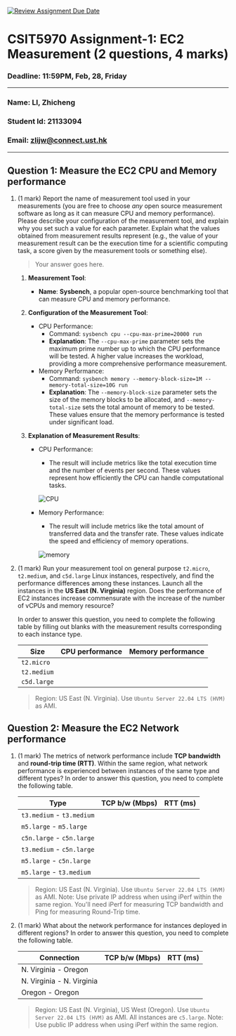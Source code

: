 [![Review Assignment Due Date](https://classroom.github.com/assets/deadline-readme-button-22041afd0340ce965d47ae6ef1cefeee28c7c493a6346c4f15d667ab976d596c.svg)](https://classroom.github.com/a/IAASVEAZ)
# CSIT5970 Assignment-1: EC2 Measurement (2 questions, 4 marks)

### Deadline: 11:59PM, Feb, 28, Friday

---

### Name: LI, Zhicheng
### Student Id: 21133094
### Email: zlijw@connect.ust.hk

---

## Question 1: Measure the EC2 CPU and Memory performance

1. (1 mark) Report the name of measurement tool used in your measurements (you are free to choose *any* open source measurement software as long as it can measure CPU and memory performance). Please describe your configuration of the measurement tool, and explain why you set such a value for each parameter. Explain what the values obtained from measurement results represent (e.g., the value of your measurement result can be the execution time for a scientific computing task, a score given by the measurement tools or something else).

    > Your answer goes here.
    1. **Measurement Tool**:
    
       - **Name**: **Sysbench**, a popular open-source benchmarking tool that can measure CPU and memory performance.
    
    2. **Configuration of the Measurement Tool**:
    
       - CPU Performance:
         - Command: `sysbench cpu --cpu-max-prime=20000 run`
         - **Explanation**: The `--cpu-max-prime` parameter sets the maximum prime number up to which the CPU performance will be tested. A higher value increases the workload, providing a more comprehensive performance measurement.
       - Memory Performance:
         - Command: `sysbench memory --memory-block-size=1M --memory-total-size=10G run`
         - **Explanation**: The `--memory-block-size` parameter sets the size of the memory blocks to be allocated, and `--memory-total-size` sets the total amount of memory to be tested. These values ensure that the memory performance is tested under significant load.
    
    3. **Explanation of Measurement Results**:
    
       - CPU Performance:
    
         - The result will include metrics like the total execution time and the number of events per second. These values represent how efficiently the CPU can handle computational tasks.
    
         ![CPU](https://github.com/user-attachments/assets/f9b238c4-3b4b-42d8-8f27-131910e1926f)

    
       - Memory Performance:
    
         - The result will include metrics like the total amount of transferred data and the transfer rate. These values indicate the speed and efficiency of memory operations.
    
         ![memory](https://github.com/user-attachments/assets/c8c89bfb-ee87-4ff0-bdce-d8c11ad244fc)


3. (1 mark) Run your measurement tool on general purpose `t2.micro`, `t2.medium`, and `c5d.large` Linux instances, respectively, and find the performance differences among these instances. Launch all the instances in the **US East (N. Virginia)** region. Does the performance of EC2 instances increase commensurate with the increase of the number of vCPUs and memory resource?

    In order to answer this question, you need to complete the following table by filling out blanks with the measurement results corresponding to each instance type.

    | Size        | CPU performance | Memory performance |
    | ----------- | --------------- | ------------------ |
    | `t2.micro` |                 |                    |
    | `t2.medium`  |                 |                    |
    | `c5d.large` |                 |                    |

    > Region: US East (N. Virginia). Use `Ubuntu Server 22.04 LTS (HVM)` as AMI.

## Question 2: Measure the EC2 Network performance

1. (1 mark) The metrics of network performance include **TCP bandwidth** and **round-trip time (RTT)**. Within the same region, what network performance is experienced between instances of the same type and different types? In order to answer this question, you need to complete the following table.

    | Type                      | TCP b/w (Mbps) | RTT (ms) |
    | ------------------------- | -------------- | -------- |
    | `t3.medium` - `t3.medium` |                |          |
    | `m5.large` - `m5.large`   |                |          |
    | `c5n.large` - `c5n.large` |                |          |
    | `t3.medium` - `c5n.large` |                |          |
    | `m5.large` - `c5n.large`  |                |          |
    | `m5.large` - `t3.medium`  |                |          |

    > Region: US East (N. Virginia). Use `Ubuntu Server 22.04 LTS (HVM)` as AMI. Note: Use private IP address when using iPerf within the same region. You'll need iPerf for measuring TCP bandwidth and Ping for measuring Round-Trip time.

2. (1 mark) What about the network performance for instances deployed in different regions? In order to answer this question, you need to complete the following table.

    | Connection                | TCP b/w (Mbps) | RTT (ms) |
    | ------------------------- | -------------- | -------- |
    | N. Virginia - Oregon      |                |          |
    | N. Virginia - N. Virginia |                |          |
    | Oregon - Oregon           |                |          |
 
    > Region: US East (N. Virginia), US West (Oregon). Use `Ubuntu Server 22.04 LTS (HVM)` as AMI. All instances are `c5.large`. Note: Use public IP address when using iPerf within the same region.
